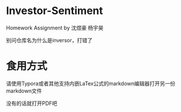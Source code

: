 # Investor-Sentiment

Homework Assignment by 沈煜豪 杨宇昊

别问仓库名为什么是inversor，打错了

# 食用方式

请使用Typora或者其他支持内嵌LaTex公式的markdown编辑器打开另一份markdown文件

没有的话就打开PDF吧
